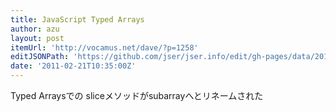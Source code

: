 ```yaml
---
title: JavaScript Typed Arrays
author: azu
layout: post
itemUrl: 'http://vocamus.net/dave/?p=1258'
editJSONPath: 'https://github.com/jser/jser.info/edit/gh-pages/data/2011/02/index.json'
date: '2011-02-21T10:35:00Z'
---
```

Typed Arraysでの sliceメソッドがsubarrayへとリネームされた
